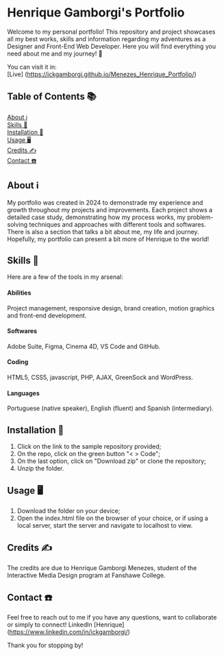 # Henrique Gamborgi's Portfolio

Welcome to my personal portfolio! This repository and project showcases all my best works, skills and information regarding my adventures as a Designer and Front-End Web Developer. Here you will find everything you need about me and my journey! 👋 

You can visit it in: 
<br>
[Live] (https://ickgamborgi.github.io/Menezes_Henrique_Portfolio/)

## Table of Contents 📚
[About ℹ](#about)<br/>
[Skills 🍳](#skills)<br/>
[Installation 💾](#installation)<br/>
[Usage 🖥️](#usage)<br/>
[Credits ✍️](#credits)<br/>
[Contact ☎️](#contact)<br/>

## About ℹ <a id="about"></a>
My portfolio was created in 2024 to demonstrade my experience and growth throughout my projects and improvements. Each project shows a detailed case study, demonstrating how my process works, my problem-solving techniques and approaches with different tools and softwares. There is also a section that talks a bit about me, my life and journey. Hopefully, my portfolio can present a bit more of Henrique to the world!

## Skills 🍳 <a id="skills"></a>
Here are a few of the tools in my arsenal:

#### Abilities
Project management, responsive design, brand creation, motion graphics and front-end development.

#### Softwares
Adobe Suite, Figma, Cinema 4D, VS Code and GitHub.

#### Coding
HTML5, CSS5, javascript, PHP, AJAX, GreenSock and WordPress.

#### Languages
Portuguese (native speaker), English (fluent) and Spanish (intermediary).
 
## Installation  💾 <a id="installation"></a>
1. Click on the link to the sample repository provided;
2. On the repo, click on the green button "< > Code";
3. On the last option, click on "Download zip" or clone the repository;
4. Unzip the folder.

## Usage 🖥️ <a id="usage"></a>
1. Download the folder on your device;
2. Open the index.html file on the browser of your choice, or if using a local server, start the server and navigate to localhost to view.

## Credits ✍️ <a id="credits"></a>
The credits are due to Henrique Gamborgi Menezes, student of the Interactive Media Design program at Fanshawe College.

## Contact ☎️ <a id="contact"></a>
Feel free to reach out to me if you have any questions, want to collaborate or simply to connect! LinkedIn [Henrique] (https://www.linkedin.com/in/ickgamborgi/)

Thank you for stopping by!